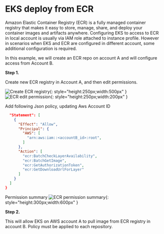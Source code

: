 # EKS deploy from ECR
Amazon Elastic Container Registry (ECR) is a fully managed container registry that makes it easy to store, manage, share, and deploy your container images and artifacts anywhere. Configuring EKS to access to ECR in local account is usually via IAM role attached to instance profile. However in scenarios when EKS and ECR are configured in different account, some additional configuration is required.

In this example, we will create an ECR repo on account A and will configure access from Account B.

**Step 1.**

Create new ECR registry in Account A, and then edit permissions.

![Create ECR registry ](https://vettom-images.s3.eu-west-1.amazonaws.com/aws/ecr-create-repo.png){: style="height:250px;width:500px"  }
![ECR edit permission ](https://vettom-images.s3.eu-west-1.amazonaws.com/aws/ecr-permission.png){: style="height:250px;width:200px"  }

Add following Json policy, updating Aws Account ID

```json
  "Statement": [
    {
      "Effect": "Allow",
      "Principal": {
        "AWS": [
          "arn:aws:iam::<accountB_id>:root",
        ]
      },
      "Action": [
        "ecr:BatchCheckLayerAvailability",
        "ecr:BatchGetImage",
        "ecr:GetAuthorizationToken",
        "ecr:GetDownloadUrlForLayer"
      ]
    }
  ]
}
```
Permission summary
![ECR permission summary ](https://vettom-images.s3.eu-west-1.amazonaws.com/aws/ecr-permission-summary.png){: style="height:300px;width:600px" }

**Step 2.**

This will allow EKS on  AWS account A to pull image from ECR registry in account B. Policy must be applied to each repository.